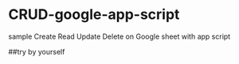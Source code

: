 # CRUD-google-app-script
sample Create Read Update Delete on Google sheet with app script

##try by yourself
